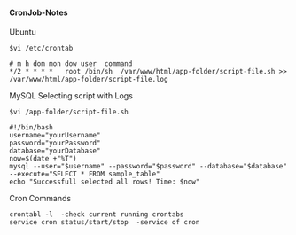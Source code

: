 #### CronJob-Notes
Ubuntu
```
$vi /etc/crontab

# m h dom mon dow user  command
*/2 * * * *   root /bin/sh  /var/www/html/app-folder/script-file.sh >> /var/www/html/app-folder/script-file.log
```
MySQL Selecting script with Logs
```
$vi /app-folder/script-file.sh

#!/bin/bash
username="yourUsername"
password="yourPassword"
database="yourDatabase"
now=$(date +"%T")
mysql --user="$username" --password="$password" --database="$database" --execute="SELECT * FROM sample_table"
echo "Successfull selected all rows! Time: $now"
```
Cron Commands
```
crontabl -l  -check current running crontabs
service cron status/start/stop  -service of cron
```
